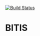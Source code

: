 [![Build Status](https://travis-ci.org/alejandrogallo/bitis.svg?branch=master)](https://travis-ci.org/alejandrogallo/bitis)

# BITIS
